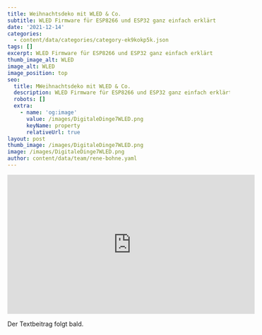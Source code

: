 ```yaml
---
title: Weihnachtsdeko mit WLED & Co.
subtitle: WLED Firmware für ESP8266 und ESP32 ganz einfach erklärt
date: '2021-12-14'
categories:
  - content/data/categories/category-ek9kokp5k.json
tags: []
excerpt: WLED Firmware für ESP8266 und ESP32 ganz einfach erklärt
thumb_image_alt: WLED
image_alt: WLED
image_position: top
seo:
  title: MWeihnachtsdeko mit WLED & Co.
  description: WLED Firmware für ESP8266 und ESP32 ganz einfach erklärt
  robots: []
  extra:
    - name: 'og:image'
      value: /images/DigitaleDinge7WLED.png
      keyName: property
      relativeUrl: true
layout: post
thumb_image: /images/DigitaleDinge7WLED.png
image: /images/DigitaleDinge7WLED.png
author: content/data/team/rene-bohne.yaml
---
```

<iframe width="560" height="315"
src="https://www.youtube.com/embed/N6uA3waC7Gg?modestbranding=1"
frameborder="0" allow="accelerometer; autoplay; encrypted-media;
gyroscope; picture-in-picture" allowfullscreen>\\\</iframe>

Der Textbeitrag folgt bald.
